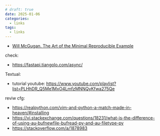 ```yaml
---
# draft: true 
date: 2025-01-06
categories:
  - links
tags:
  - links
---
```


* [Will McGugan. The Art of the Minimal Reproducible Example](https://label.dev/articles/minimal-reproducible-example/)


check:

* https://fastapi.tiangolo.com/async/

Textual:

* tutorial youtube: https://www.youtube.com/playlist?list=PLHhDR_Q5Me1MxO4LmfzMNNQyKfwa275Qe

reviw cfg:

* https://realpython.com/vim-and-python-a-match-made-in-heaven/#installing
* https://vi.stackexchange.com/questions/18231/what-is-the-difference-of-using-au-bufnewfile-bufread-py-and-au-filetype-py
* https://stackoverflow.com/a/1878983
